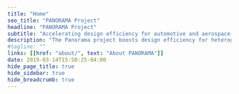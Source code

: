 ```yaml
---
title: "Home"
seo_title: "PANORAMA Project"
headline: "PANORAMA Project"
subtitle: "Accelerating design efficiency for automotive and aerospace systems"
description: "The Panorama project boosts design efficiency for heterogeneous automotive and aerospace systems. Based in open source, it provides an environment for collaboration amongst diverse hardware and software technologies and teams, especially at the early stages of design."
#tagline: ""
links: [[href: "about/", text: "About PANORAMA"]]
date: 2019-03-14T15:50:25-04:00
hide_page_title: true
hide_sidebar: true
hide_breadcrumb: true
---
```


